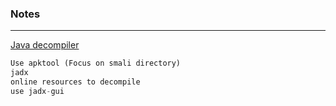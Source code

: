 ### Notes

---

[Java decompiler](https://www.decompiler.com/)

```py
Use apktool (Focus on smali directory)
jadx
online resources to decompile
use jadx-gui
```


